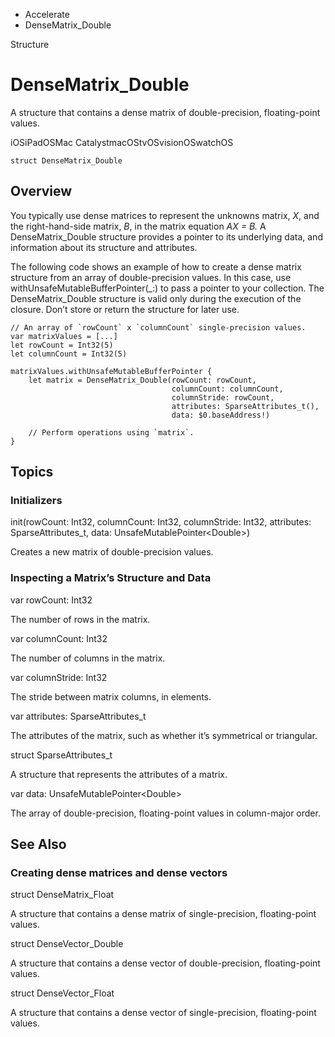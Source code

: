 

- Accelerate
-  DenseMatrix_Double 

Structure

# DenseMatrix_Double

A structure that contains a dense matrix of double-precision, floating-point values.

iOSiPadOSMac CatalystmacOStvOSvisionOSwatchOS

``` source
struct DenseMatrix_Double
```

## Overview

You typically use dense matrices to represent the unknowns matrix, *X*, and the right-hand-side matrix, *B*, in the matrix equation *AX = B.* A DenseMatrix_Double structure provides a pointer to its underlying data, and information about its structure and attributes.

The following code shows an example of how to create a dense matrix structure from an array of double-precision values. In this case, use withUnsafeMutableBufferPointer(_:) to pass a pointer to your collection. The DenseMatrix_Double structure is valid only during the execution of the closure. Don’t store or return the structure for later use.

```
// An array of `rowCount` x `columnCount` single-precision values.
var matrixValues = [...]
let rowCount = Int32(5)
let columnCount = Int32(5)

matrixValues.withUnsafeMutableBufferPointer {
    let matrix = DenseMatrix_Double(rowCount: rowCount,
                                    columnCount: columnCount,
                                    columnStride: rowCount,
                                    attributes: SparseAttributes_t(),
                                    data: $0.baseAddress!)

    // Perform operations using `matrix`.
}
```

## Topics

### Initializers

init(rowCount: Int32, columnCount: Int32, columnStride: Int32, attributes: SparseAttributes_t, data: UnsafeMutablePointer&lt;Double>)

Creates a new matrix of double-precision values.

### Inspecting a Matrix’s Structure and Data

var rowCount: Int32

The number of rows in the matrix.

var columnCount: Int32

The number of columns in the matrix.

var columnStride: Int32

The stride between matrix columns, in elements.

var attributes: SparseAttributes_t

The attributes of the matrix, such as whether it’s symmetrical or triangular.

struct SparseAttributes_t

A structure that represents the attributes of a matrix.

var data: UnsafeMutablePointer&lt;Double>

The array of double-precision, floating-point values in column-major order.

## See Also

### Creating dense matrices and dense vectors

struct DenseMatrix_Float

A structure that contains a dense matrix of single-precision, floating-point values.

struct DenseVector_Double

A structure that contains a dense vector of double-precision, floating-point values.

struct DenseVector_Float

A structure that contains a dense vector of single-precision, floating-point values.

